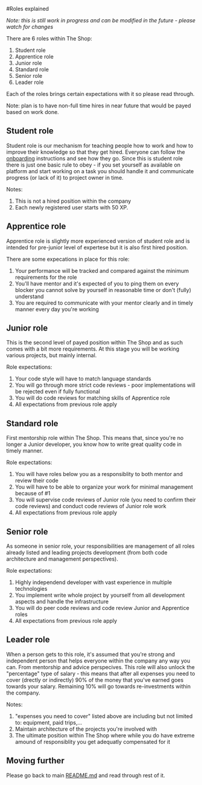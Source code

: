 #Roles explained

*Note: this is still work in progress and can be modified in the future - please watch for changes*

There are 6 roles within The Shop:
  1. Student role
  2. Apprentice role
  3. Junior role
  4. Standard role
  5. Senior role
  6. Leader role

Each of the roles brings certain expectations with it so please read through.

Note: plan is to have non-full time hires in near future that would be payed based on work done.

## Student role
Student role is our mechanism for teaching people how to work and how to improve their knowledge so that they get hired. Everyone can follow the [onboarding](onboarding.md) instructions and see how they go. Since this is student role there is just one basic rule to obey - if you set yourself as available on platform and start working on a task you should handle it and communicate progress (or lack of it) to project owner in time. 

Notes: 

1. This is not a hired position within the company
2. Each newly registered user starts with 50 XP.

## Apprentice role
Apprentice role is slightly more experienced version of student role and is intended for pre-junior level of expertese but it is also first hired position.

There are some expecations in place for this role:

1. Your performance will be tracked and compared against the minimum requirements for the role
2. You'll have mentor and it's expected of you to ping them on every blocker you cannot solve by yourself in reasonable time or don't (fully) understand
3. You are required to communicate with your mentor clearly and in timely manner every day you're working

## Junior role
This is the second level of payed position within The Shop and as such comes with a bit more requirements. At this stage you will be working various projects, but mainly internal. 

Role expectations:

1. Your code style will have to match language standards
2. You will go through more strict code reviews - poor implementations will be rejected even if fully functional
3. You will do code reviews for matching skills of Apprentice role
4. All expectations from previous role apply

## Standard role
First mentorship role within The Shop. This means that, since you're no longer a Junior developer, you know how to write great quality code in timely manner.

Role expectations:

1. You will have roles below you as a responsiblity to both mentor and review their code
2. You will have to be able to organize your work for minimal management because of #1
3. You will supervise code reviews of Junior role (you need to confirm their code reviews) and conduct code reviews of Junior role work
4. All expectations from previous role apply

## Senior role
As someone in senior role, your responsibilities are management of all roles already listed and leading projects development
(from both code architecture and management perspectives).

Role expectations:

1. Highly independend developer with vast experience in multiple technologies
2. You implement write whole project by yourself from all development aspects and handle the infrastructure
3. You will do peer code reviews and code review Junior and Apprentice roles
4. All expectations from previous role apply

## Leader role
When a person gets to this role, it's assumed that you're strong and independent person that helps everyone within the company any way you can. From mentorship and advice perspecives. This role will also unlock the "percentage" type of salary - this means that after all expenses you need to cover (drectly or indirectly) 90% of the money that you've earned goes towards your salary. Remaining 10% will go towards re-investments within the company.

Notes:

1. "expenses you need to cover" listed above are including but not limited to: equipment, paid trips,...
2. Maintain architecture of the projects you're involved with
3. The ultimate position within The Shop where while you do have extreme amound of responsiblity you get adequatly compensated for it

## Moving further
Please go back to main [README.md](README.md) and read through rest of it.
